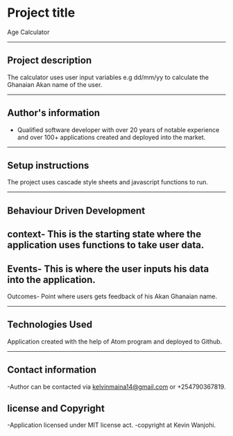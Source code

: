 # Project title

Age Calculator

---

## Project description

The calculator uses user input variables e.g dd/mm/yy to calculate the Ghanaian Akan name of the user.

---

## Author's information

- Qualified software developer with over 20 years of notable experience and over 100+ applications created and deployed into the market.

---

## Setup instructions

The project uses cascade style sheets and javascript functions to run.

---

## Behaviour Driven Development

 context- This is the starting state where the application uses functions to take user data.
 ---
 Events- This is where the user inputs his data into the application.
 ---
 Outcomes- Point where users gets feedback of his Akan Ghanaian name.

 ---

## Technologies Used

Application created with the help of Atom program and deployed to Github.

---

## Contact information

-Author can be contacted via kelvinmaina14@gmail.com or +254790367819.

## license and Copyright

-Application licensed under MIT license act.
-copyright at Kevin Wanjohi.
